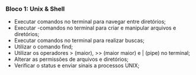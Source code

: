 ### Bloco 1: Unix & Shell
- Executar comandos no terminal para navegar entre diretórios;
- Executar -comandos no terminal para criar e manipular arquivos e diretórios;
- Executar comandos no terminal para realizar buscas;
- Utilizar o comando find;
- Utilizar os operadores > (maior), >> (maior maior) e | (pipe) no terminal;
- Alterar as permissões de arquivos e diretórios;
- Verificar o status e enviar sinais a processos UNIX;